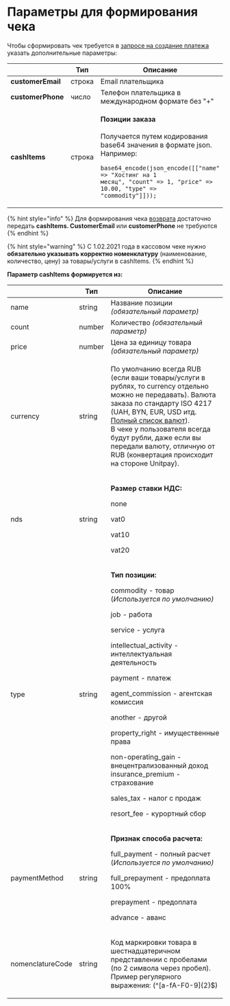 # Параметры для формирования чека

Чтобы сформировать чек требуется в [запросе на создание платежа](../payments/create-payment.md) указать дополнительные параметры:

|                   | Тип    | Описание                                                                                                                                                                                                                                                          |
| ----------------- | ------ | ----------------------------------------------------------------------------------------------------------------------------------------------------------------------------------------------------------------------------------------------------------------- |
| **customerEmail** | строка | Email плательщика                                                                                                                                                                                                                                                 |
| **customerPhone** | число  | Телефон плательщика в международном формате без "+"                                                                                                                                                                                                               |
| **cashItems**     | строка | <p><strong>Позиции заказа</strong><br><br>Получается путем кодирования  base64 значения в формате json. Например: </p><p><code>base64_encode(json_encode([["name" => "Хостинг на 1 месяц", "count" => 1, "price" => 10.00, "type" => "commodity"]]));</code> </p> |

{% hint style="info" %}
Для формирования чека [возврата](../payments/payment-refund.md) достаточно передать **cashItems. CustomerEmail** или **customerPhone** не требуются
{% endhint %}

{% hint style="warning" %}
С 1.02.2021 года в кассовом чеке нужно **обязательно указывать корректно номенклатуру** (наименование, количество, цену) за товары/услуги в cashItems.&#x20;
{% endhint %}

**Параметр cashItems формируется из:**

|                  | **Тип** | Описание                                                                                                                                                                                                                                                                                                                                                                                                                                                                                                      |
| ---------------- | ------- | ------------------------------------------------------------------------------------------------------------------------------------------------------------------------------------------------------------------------------------------------------------------------------------------------------------------------------------------------------------------------------------------------------------------------------------------------------------------------------------------------------------- |
| name             | string  | Название позиции _(обязательный параметр)_                                                                                                                                                                                                                                                                                                                                                                                                                                                                    |
| count            | number  | Количество _(обязательный параметр)_                                                                                                                                                                                                                                                                                                                                                                                                                                                                          |
| price            | number  | Цена за единицу товара _(обязательный параметр)_                                                                                                                                                                                                                                                                                                                                                                                                                                                              |
| currency         | string  | <p>По умолчанию всегда RUB (если ваши товары/услуги в рублях, то currency отдельно можно не передавать). Валюта заказа по стандарту ISO 4217 (UAH, BYN, EUR, USD итд. <a href="../book-of-reference/currency-codes.md">Полный список валют</a>). <br>В чеке у пользователя всегда будут рубли, даже если вы передали валюту, отличную от RUB (конвертация происходит на стороне Unitpay).</p>                                                                                                                 |
| nds              | string  | <p><strong>Размер ставки НДС:</strong> </p><p>none</p><p>vat0</p><p>vat10</p><p>vat20 </p>                                                                                                                                                                                                                                                                                                                                                                                                                    |
| type             | string  | <p><strong>Тип позиции:</strong> </p><p>commodity - товар (<em>Используется по умолчанию)</em></p><p>job - работа </p><p>service - услуга </p><p>intellectual_activity - интеллектуальная деятельность</p><p>payment - платеж </p><p>agent_commission - агентская комиссия </p><p>another - другой </p><p>property_right - имущественные права </p><p>non-operating_gain - внецентрализованный доход insurance_premium - страхование </p><p>sales_tax - налог с продаж </p><p>resort_fee - курортный сбор</p> |
| paymentMethod    | string  | <p><strong>Признак способа расчета:</strong></p><p>full_payment - полный расчет (<em>Используется по умолчанию)</em></p><p>full_prepayment - предоплата 100% </p><p>prepayment - предоплата </p><p>advance - аванс </p>                                                                                                                                                                                                                                                                                       |
| nomenclatureCode | string  | <p>Код маркировки товара в шестнадцатеричном представлении с пробелами (по 2 символа через пробел). Пример регулярного выражения: (^[a-fA-F0-9]{2}$)|(^([a-fA-F0-9]{2}\s){1,31}[a-fA-F0-9]{2}$) <br><br>Максимальная длина – 32 байта. Маркировка работает только для <strong>«Юнит.Чеков».</strong></p>                                                                                                                                                                                                      |
